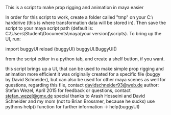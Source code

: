 This is a script to make prop rigging and animation in maya easier

In order for this script to work, create a folder called "tmp" on your C:\ harddrive (this is where transformation data will be stored in).
Then save the script to your maya script path (default is: C:\Users\Student\Documents\maya\(your version)\scripts).
To bring up the UI, run:

import buggyUI
reload (buggyUI)
buggyUI.BuggyUI()

from the script editor in a python tab, and create a shelf button, if you want.


this script brings up a UI, that can be used to make simple prop rigging and animation more efficient
it was originally created for a specific file (buggy by David Schneider), but can also be used for other maya scenes as well
for questions, regarding this file, contact davidschneider93@web.de
author: Stefan Wezel, April 2015
for feedback or questions, contact stefan_wezel@gmx.de
special thanks to Arash Hosseini and David Schneider and my mom (not to Brian Brossmer, because he sucks)
use pythons help() function for further information
-> help(buggyUI)
